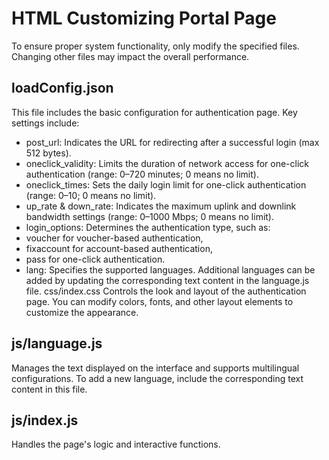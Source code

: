 # HTML Customizing Portal Page

To ensure proper system functionality, only modify the specified files. Changing other files may impact the overall performance.

## loadConfig.json
This file includes the basic configuration for authentication page. Key settings include:

* post_url: Indicates the URL for redirecting after a successful login (max 512 bytes).
* oneclick_validity: Limits the duration of network access for one-click authentication (range: 0–720 minutes; 0 means no limit).
* oneclick_times: Sets the daily login limit for one-click authentication (range: 0–10; 0 means no limit).
* up_rate & down_rate: Indicates the maximum uplink and downlink bandwidth settings (range: 0–1000 Mbps; 0 means no limit).
* login_options: Determines the authentication type, such as:
* voucher for voucher-based authentication,
* fixaccount for account-based authentication,
* pass for one-click authentication.
* lang: Specifies the supported languages. Additional languages can be added by updating the corresponding text content in the 
language.js file.
css/index.css
Controls the look and layout of the authentication page. You can modify colors, fonts, and other layout elements to customize the appearance.

## js/language.js
Manages the text displayed on the interface and supports multilingual configurations. To add a new language, include the corresponding text content in this file.

## js/index.js
Handles the page's logic and interactive functions.
